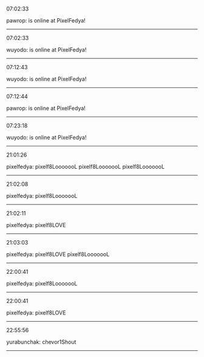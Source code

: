 07:02:33

pawrop: is online at PixelFedya!

---

07:02:33

wuyodo: is online at PixelFedya!

---

07:12:43

wuyodo: is online at PixelFedya!

---

07:12:44

pawrop: is online at PixelFedya!

---

07:23:18

wuyodo: is online at PixelFedya!

---

21:01:26

pixelfedya: pixelf8LooooooL pixelf8LooooooL pixelf8LooooooL

---

21:02:08

pixelfedya: pixelf8LooooooL

---

21:02:11

pixelfedya: pixelf8LOVE

---

21:03:03

pixelfedya: pixelf8LOVE pixelf8LooooooL

---

22:00:41

pixelfedya: pixelf8LooooooL

---

22:00:41

pixelfedya: pixelf8LOVE

---

22:55:56

yurabunchak: chevor1Shout

---

